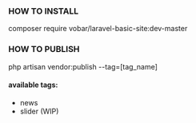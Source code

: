### HOW TO INSTALL

composer require vobar/laravel-basic-site:dev-master

### HOW TO PUBLISH

php artisan vendor:publish --tag=[tag_name]

#### available tags:

- news
- slider (WIP)


